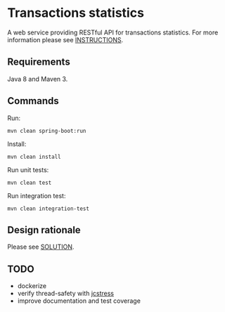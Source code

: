 # Transactions statistics

A web service providing RESTful API for transactions statistics.
For more information please see [INSTRUCTIONS](INSTRUCTIONS.md).

## Requirements

Java 8 and Maven 3.

## Commands

Run:

    mvn clean spring-boot:run

Install:

    mvn clean install

Run unit tests:

    mvn clean test

Run integration test:

    mvn clean integration-test

## Design rationale

Please see [SOLUTION](SOLUTION.md).

## TODO

- dockerize
- verify thread-safety with [jcstress](https://openjdk.java.net/projects/code-tools/jcstress/)
- improve documentation and test coverage
